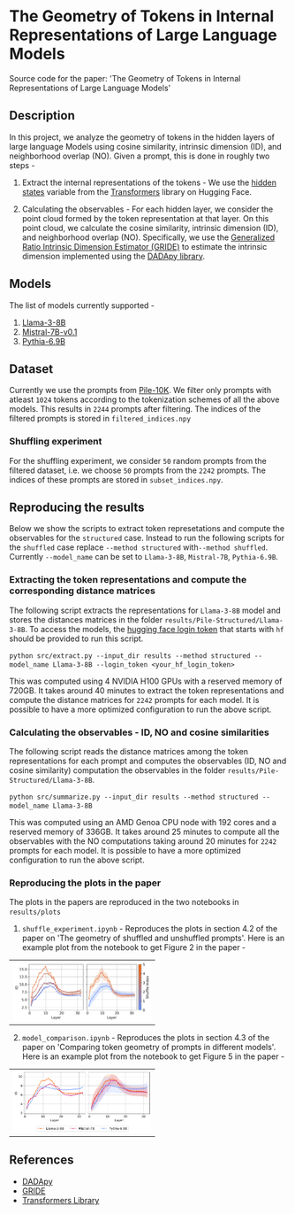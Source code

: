 # The Geometry of Tokens in Internal Representations of Large Language Models
Source code for the paper: 'The Geometry of Tokens in Internal Representations of Large Language Models'

## Description

In this project, we analyze the geometry of tokens in the hidden layers of large language Models
using cosine similarity, intrinsic dimension (ID), and neighborhood overlap (NO). Given a prompt,
this is done in roughly two steps -

1. Extract the internal representations of the tokens -  We use the
[hidden states](https://huggingface.co/docs/transformers/v4.45.2/en/internal/generation_utils#generate-outputs)
variable from the [Transformers](https://huggingface.co/docs/transformers/index) library on Hugging Face.

2. Calculating the observables - For each hidden layer, we consider the point cloud formed
by the token representation at that layer. On this point cloud, we calculate
the cosine similarity, intrinsic dimension (ID), and neighborhood overlap (NO).
Specifically, we use the
[Generalized Ratio Intrinsic Dimension Estimator (GRIDE)](https://www.nature.com/articles/s41598-022-20991-1)
to estimate the intrinsic dimension implemented using the
[DADApy library](https://github.com/sissa-data-science/DADApy).

## Models
The list of models currently supported -
1. [Llama-3-8B](https://huggingface.co/meta-llama/Meta-Llama-3-8B)
2. [Mistral-7B-v0.1](https://huggingface.co/mistralai/Mistral-7B-v0.1)
3. [Pythia-6.9B](https://huggingface.co/EleutherAI/pythia-6.9b)


## Dataset
Currently we use the prompts from [Pile-10K](https://huggingface.co/datasets/NeelNanda/pile-10k).
We filter only prompts with atleast `1024` tokens according to the tokenization schemes
of all the above models. This results in `2244` prompts after filtering.
The indices of the filtered prompts is stored in `filtered_indices.npy`

### Shuffling experiment
For the shuffling experiment, we consider `50` random prompts from the filtered dataset,
i.e. we choose `50` prompts from the `2242` prompts. The indices of these prompts are stored in 
`subset_indices.npy`. 

## Reproducing the results

Below we show the scripts to extract token represetations and compute the 
observables for the `structured` case. Instead to run the following scripts for 
the `shuffled` case replace `--method structured` with`--method shuffled`.
Currently `--model_name` can be set to `Llama-3-8B`, `Mistral-7B`, `Pythia-6.9B`.

### Extracting the token representations and compute the corresponding distance matrices

The following script extracts the representations for `Llama-3-8B`  model and stores 
the distances matrices in the folder `results/Pile-Structured/Llama-3-8B`.
To access the models, the [hugging face login token](https://huggingface.co/docs/hub/en/security-tokens)
that starts with `hf` should be provided to run this script. 
```
python src/extract.py --input_dir results --method structured --model_name Llama-3-8B --login_token <your_hf_login_token>
```
This was computed using 4 NVIDIA H100 GPUs with a reserved memory of 720GB.
It takes around 40 minutes to extract the token representations and compute
the distance matrices for `2242` prompts for each model. It is possible to have
a more optimized configuration to run the above script.

### Calculating the observables - ID, NO and cosine similarities
The following script reads the distance matrices among the token representations
for each prompt and computes the observables (ID, NO and cosine similarity)
computation the observables in the folder `results/Pile-Structured/Llama-3-8B`. 
```
python src/summarize.py --input_dir results --method structured --model_name Llama-3-8B 
```
This was computed using an AMD Genoa CPU node with 192 cores and a reserved memory
of 336GB. It takes around 25 minutes to compute all the observables
with the NO computations taking around 20 minutes
for `2242` prompts for each model. It is possible to have a more optimized
configuration to run the above script.

### Reproducing the plots in the paper
The plots in the papers are reproduced in the two notebooks in `results/plots`

1. `shuffle_experiment.ipynb` - Reproduces the plots in section 4.2 of the paper
on 'The geometry of shuffled and unshuffled prompts'. Here is an example plot
from the notebook to get Figure 2 in the paper -

<table>
  <tr>
    <td><img src=results/plots/figs/shuffle/ids_llama_14.png width="250"></td>
  </tr>
</table>

2. `model_comparison.ipynb` - Reproduces the plots in section 4.3 of the paper
on 'Comparing token geometry of prompts in different models'. Here is an example plot
from the notebook to get Figure 5 in the paper -
<table>
  <tr>
    <td><img src=results/plots/figs/models/id_686.png width="250"></td>
  </tr>
</table>

## References

- [DADApy](https://github.com/sissa-data-science/DADApy)
- [GRIDE](https://www.nature.com/articles/s41598-022-20991-1)
- [Transformers Library](https://huggingface.co/docs/transformers/index)
